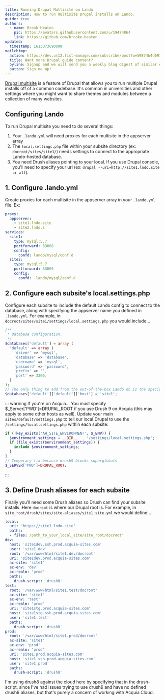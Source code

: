 ```yaml
---
title: Running Drupal Multisite on Lando
description: How to run multisite Drupal installs on Lando.
guide: true
authors:
  - name: Brook Heaton
    pic: https://avatars.githubusercontent.com/u/19474864
    link: https://github.com/brooke-heaton
updated:
  timestamp: 1613073690000
mailchimp:
  action: https://dev.us12.list-manage.com/subscribe/post?u=59874b4d6910fa65e724a4648&amp;id=613837077f
  title: Want more Drupal guide content?
  byline: Signup and we will send you a weekly blog digest of similar content to keep you satiated.
  button: Sign me up!
---
```


[Drupal multisite](https://www.drupal.org/docs/multisite-drupal) is a feature of Drupal that allows you to run multiple Drupal installs off of a common codebase.
It's common in universities and other settings where you might want to share themes and modules between a collection of many websites.

## Configuring Lando

To run Drupal multisite you need to do several things:

1. Your `.lando.yml` will need proxies for each multisite in the appserver array
2. The `local.settings.php` file within your subsite directory (ex: `docroot/sites/site1/`) needs settings to connect to the appropriate Lando-hosted database.
3. You need Drush aliases pointing to your local. If you use Drupal console, you'll need to specify your uri (ex: `drupal --uri=http://site1.lndo.site cr all`).

## 1. Configure .lando.yml

Create proxies for each multisite in the appserver array in your `.lando.yml` file. Ex:

```yaml
proxy:
  appserver:
    - site1.lndo.site
    - site2.lndo.s
services:
  site1:
    type: mysql:5.7
    portforward: 33068
    config:
      confd: lando/mysql/conf.d
  site2:
    type: mysql:5.7
    portforward: 33069
    config:
      confd: .lando/mysql/conf.d
```

## 2. Configure each subsite's local.settings.php

Configure each subsite to include the default Lando config to connect to the database, along with specifying the appserver name you defined in `.lando.yml`. For example, in `docroot/sites/site1/settings/local.settings.php` you would include...

```php
/**
 * Database configuration.
 */
$databases['default'] = array (
  'default' => array (
    'driver' => 'mysql',
    'database' => 'database',
    'username' => 'mysql',
    'password' => 'password',
    'prefix' => '',
    'port' => 3306,
  )
);
// The only thing to add from the out-of-the-box Lando db is the special host for each subsite
$databases['default']['default']['host'] = 'site1';
```

::: warning If you're on Acquia...
You must specify $_Server['PWD']=DRUPAL_ROOT if you use Drush 9 on Acquia (this may apply to some other hosts as well). Update your main `sites/default/settings.php` to tell our local Drupal to use the `/settings/local.settings.php` within each subsite:

```php
if (!key_exists('AH_SITE_ENVIRONMENT', $_ENV)) {
  $environment_settings = __DIR__  . '/settings/local.settings.php';
  if (file_exists($environment_settings)) {
    include $environment_settings;
  }
}
// Temporary fix because drush9 blocks superglobals
$_SERVER['PWD']=DRUPAL_ROOT;
```
:::

## 3. Define Drush aliases for each subsite

Finally you'll need some Drush aliases so Drush can find your subsite installs. Here `docroot` is where our Drupal root is. For example, in `site_root/drush/sites/site-aliases/site1.site.yml` we would define...

```yaml
local:
  uri: 'https://site1.lndo.site'
  paths:
  - files: /path_to_your_local_site/site_root/docroot'
dev:
  host: 'site1dev.ssh.prod.acquia-sites.com'
  user: 'site1.dev'
  root: '/var/www/html/site1.dev/docroot'
  uri: 'site1dev.prod.acquia-sites.com'
  ac-site: 'site1'
  ac-env: 'dev'
  ac-realm: 'prod'
  paths:
    drush-script: 'drush8'
test:
  root: '/var/www/html/site1.test/docroot'
  ac-site: 'site1'
  ac-env: 'test'
  ac-realm: 'prod'
  uri: 'site1stg.prod.acquia-sites.com'
  host: 'site1stg.ssh.prod.acquia-sites.com'
  user: 'site1.test'
  paths:
    drush-script: 'drush8'
prod:
  root: '/var/www/html/site1.prod/docroot'
  ac-site: 'site1'
  ac-env: 'prod'
  ac-realm: 'prod'
  uri: 'site1.prod.acquia-sites.com'
  host: 'site1.ssh.prod.acquia-sites.com'
  user: 'site1.prod'
  paths:
    drush-script: 'drush8'
```

I'm using drush8 against the cloud here by specifying that in the drush-script, since I've had issues trying to use drush9 and have no defined drush9 aliases, but that's purely a concern of working with Acquia Cloud.

